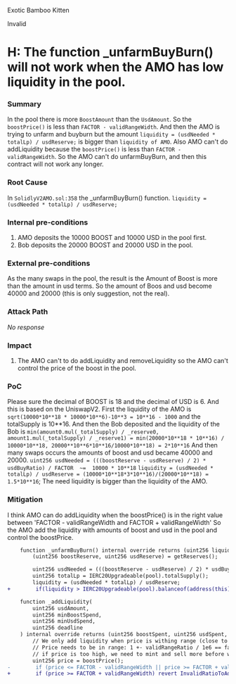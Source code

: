 Exotic Bamboo Kitten

Invalid

# H: The function _unfarmBuyBurn() will not work when the AMO has low liquidity in the pool.

### Summary

In the pool there is more `BoostAmount` than the `UsdAmount`. So the `boostPrice()` is less than `FACTOR - validRangeWidth`.
And then the AMO is trying to unfarm and buyburn but the amount `liquidity = (usdNeeded * totalLp) / usdReserve;` is bigger than `liquidity of AMO`.
Also AMO can't do addLiquidity because the `boostPrice()` is less than `FACTOR - validRangeWidth`.
So the AMO can't do unfarmBuyBurn, and then this contract will not work any longer.

### Root Cause

In `SolidlyV2AMO.sol:358` the _unfarmBuyBurn() function.
`liquidity = (usdNeeded * totalLp) / usdReserve;`

### Internal pre-conditions

1. AMO deposits the 10000 BOOST and 10000 USD in the pool first.
2. Bob deposits the 20000 BOOST and 20000 USD in the pool.

### External pre-conditions

As the many swaps in the pool, the result is the Amount of Boost is more than the amount in usd terms.
So the amount of Boos and usd become 40000 and 20000 (this is only suggestion, not the real).

### Attack Path

_No response_

### Impact

1. The AMO can't to do addLiquidity and removeLiquidity so the AMO can't control the price of the boost in the pool.

### PoC

Please sure the decimal of BOOST is 18 and the decimal of USD is 6. And this is based on the UniswapV2.
First the liquidity of the AMO is `sqrt(10000*10**18 * 10000*10**6)-10**3 = 10**16 - 1000`  and the totalSupply is 10**16.
And then the Bob deposited and the liquidity of the Bob is `min(amount0.mul(_totalSupply) / _reserve0, amount1.mul(_totalSupply) / _reserve1) = min(20000*10**18 * 10**16) / 10000*10**18, 20000**10**6*10**16/10000*10**18) = 2*10**16`
And then many swaps occurs the amounts of boost and usd became 40000 and 20000.
`uint256 usdNeeded = (((boostReserve - usdReserve) / 2) * usdBuyRatio) / FACTOR  ~=  10000 * 10**18`
`liquidity = (usdNeeded * totalLp) / usdReserve = (10000*10**18*3*10**16)/(20000*10**18) = 1.5*10**16`;
The need liquidity is bigger than the liquidity of the AMO.


### Mitigation

I think AMO can do addLiquidity when the boostPrice() is in the right value between 'FACTOR - validRangeWidth  and FACTOR + validRangeWidth' So the AMO add the liquidity with amounts of boost and usd in the pool and control the boostPrice.
```diff
    function _unfarmBuyBurn() internal override returns (uint256 liquidity, uint256 newBoostPrice) {
        (uint256 boostReserve, uint256 usdReserve) = getReserves();

        uint256 usdNeeded = (((boostReserve - usdReserve) / 2) * usdBuyRatio) / FACTOR;
        uint256 totalLp = IERC20Upgradeable(pool).totalSupply();
        liquidity = (usdNeeded * totalLp) / usdReserve;
+        if(liquidity > IERC20Upgradeable(pool).balanceof(address(this))) _addLiquidity(usdAmount, minBoostSpend, minUsdSpend, deadline);
```
```diff
    function _addLiquidity(
        uint256 usdAmount,
        uint256 minBoostSpend,
        uint256 minUsdSpend,
        uint256 deadline
    ) internal override returns (uint256 boostSpent, uint256 usdSpent, uint256 liquidity) {
        // We only add liquidity when price is withing range (close to $1)
        // Price needs to be in range: 1 +- validRangeRatio / 1e6 == factor +- validRangeRatio
        // if price is too high, we need to mint and sell more before we add liqudiity
        uint256 price = boostPrice();
-        if (price <= FACTOR - validRangeWidth || price >= FACTOR + validRangeWidth) revert InvalidRatioToAddLiquidity();
+        if (price >= FACTOR + validRangeWidth) revert InvalidRatioToAddLiquidity();
```